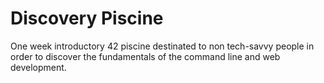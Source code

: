 # Discovery Piscine
One week introductory 42 piscine destinated to non tech-savvy people in order to discover the fundamentals of the command line and web development.
